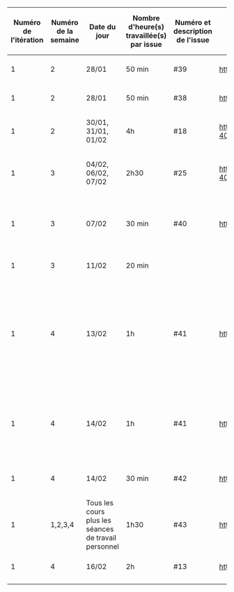 ﻿| Numéro de l'itération | Numéro de la semaine | Date du jour | Nombre d'heure(s) travaillée(s) par issue | Numéro et description de l'issue | Lien de l'issue dans GitHub | Liste des commentaires pertinents dans les commits de l'issue | Un lien cliquable vers la page en ligne ou le document dans GitHub |
|-----------------------|----------------------|--------------|-------------------------------------|----------------------------------|-----------------------------|---------------------------------------------------------------|--------------------------------------------------------------------|
|               1        |               2       |         28/01     |                 50 min                    |        #39                          |                       https://github.com/cegepmatane/AcheteTaBaguette/issues/39      |          Création de la maquette de la page "Paiement"                                              |         https://github.com/cegepmatane/AcheteTaBaguette/blob/master/documentation/Maquettes/Paiement.png                                                           |
|               1        |               2       |         28/01     |                 50 min                    |                   #38               |  https://github.com/cegepmatane/AcheteTaBaguette/issues/38                           |          Création de la maquette de la page "Boutique"                                              |    https://github.com/cegepmatane/AcheteTaBaguette/blob/master/documentation/Maquettes/Boutique.png                                                                |
|               1        |            2          |      30/01, 31/01, 01/02         |                 4h                    |     #18                             |    https://github.com/cegepmatane/AcheteTaBaguette/issues/18#issue-406040385                         |            Création de la sidebar_right qui est la sidebar_utilisateur                        |                      https://github.com/cegepmatane/AcheteTaBaguette/blob/master/source/achetetabaguette_fr/sidebar-utilisateur.html                                              |
|               1        |            3          |     04/02, 06/02, 07/02        |                2h30                     |          #25                        |   https://github.com/cegepmatane/AcheteTaBaguette/issues/25#issue-407365042                          |              Création de l'architecture de la BD avec un diagramme de classes                                |        https://github.com/cegepmatane/AcheteTaBaguette/blob/master/documentation/Diagramme_de_classes_BD_Achete_Ta_Baguette.xml                                                            |
|           1         |          3         |       07/02      |    30 min                              |               #40                   |   https://github.com/cegepmatane/AcheteTaBaguette/issues/40                          |                    Rédaction du texte et de la description de chaque produit qui sera présent sur notre site               |          https://github.com/cegepmatane/AcheteTaBaguette/blob/master/documentation/Textes/Texte%20page%20Produits.txt                 |
|        1            |          3         |    11/02        |     20 min                               |                                  |                             |                  Réorganisation des tâches sur Trello                 |  https://trello.com/b/SSOoPPv0/ach%C3%A8te-ta-baguette                                                                  |
|         1          |        4           |     13/02        |         1h                           |               #41                   |      https://github.com/cegepmatane/AcheteTaBaguette/issues/41                       |                        Réorganisation des Maquettes et des StoryBoards dans un fichier se nommant Documentation.md où toutes les images sont au format MarkDown comme demandé dans les consignes               |     https://github.com/cegepmatane/AcheteTaBaguette/blob/master/documentation/Documentation.md                                                           |
|          1             |           4         |      14/02       |       1h                            |             #41                     |   https://github.com/cegepmatane/AcheteTaBaguette/issues/41                          |          Réorganisation du dossier Documentation, mise à jour du diagramme de classes de la BD ainsi que le fichier Documentation.md                     |                         https://github.com/cegepmatane/AcheteTaBaguette/blob/master/documentation/Documentation.md                                           |
|           1      |      4         |     14/02      |        30 min                       |              #42                    |          https://github.com/cegepmatane/AcheteTaBaguette/issues/42                   |       StoryBoard de rajout de produit sur le site par l'admin                      |                       https://github.com/cegepmatane/AcheteTaBaguette/blob/master/documentation/StoryBoard/StoryBoard%20-%20Ajout%20d'un%20produit%20au%20site.png                                   |
|         1     |       1,2,3,4        |      Tous les cours plus les séances de travail personnel     |              1h30                 |     #43                             |      https://github.com/cegepmatane/AcheteTaBaguette/issues/43                      |      Rédaction de la feuille de temps dans laquelle on détaille les tâches effectuées                       |    https://github.com/cegepmatane/AcheteTaBaguette/blob/master/planification/Feuille_de_temps_Antonin.md                                                      |
|        1        |        4       |    16/02     |        2h                        |           #13                       |              https://github.com/cegepmatane/AcheteTaBaguette/issues/13               |    Création et finalisation de la page Produit                         |                 https://github.com/cegepmatane/AcheteTaBaguette/blob/master/source/achete_ta_baguette_fr/publique/vue/produit.php                                         |
|                  |                 |        |                                  |                                  |                             |                                |                                                              |